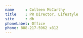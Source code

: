 ```yaml
---
name     : Colleen McCarthy
title    : PR Director, Lifestyle
site     : db
phoneLabel: Office
phone: 888-217-5962 x812
---
```

